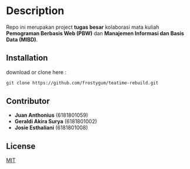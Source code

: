 # Description

Repo ini merupakan project __tugas besar__ kolaborasi mata kuliah __Pemograman Berbasis Web (PBW)__ dan __Manajemen Informasi dan Basis Data (MIBD)__.

## Installation

download or clone here :

```bash
git clone https://github.com/frostygum/teatime-rebuild.git
```

## Contributor
- __Juan Anthonius__ (6181801059)
- __Geraldi Akira Surya__ (6181801002)
- __Josie Esthaliani__ (6181801008)

## License
[MIT](https://choosealicense.com/licenses/mit/)
